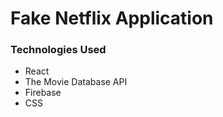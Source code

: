 # Fake Netflix Application

### Technologies Used

- React
- The Movie Database API
- Firebase
- CSS
